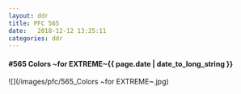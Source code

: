 ```yaml
---
layout: ddr
title: PFC 565
date:   2018-12-12 13:25:11
categories: ddr
---
```


#### **#565** Colors ~for EXTREME~<span class="pull-right">{{ page.date | date_to_long_string }}</span>
![](/images/pfc/565_Colors ~for EXTREME~.jpg)
